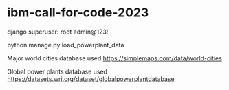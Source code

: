 # ibm-call-for-code-2023

django superuser:
root
admin@123!

python manage.py load_powerplant_data

Major world cities database used
https://simplemaps.com/data/world-cities

Global power plants database used
https://datasets.wri.org/dataset/globalpowerplantdatabase
